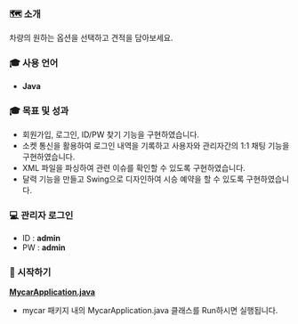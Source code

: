 ### 🗺 소개
차량의 원하는 옵션을 선택하고 견적을 담아보세요.

### 🎓 사용 언어
* **Java**

### 🎓 목표 및 성과
* 회원가입, 로그인, ID/PW 찾기 기능을 구현하였습니다.
* 소켓 통신을 활용하여 로그인 내역을 기록하고 사용자와 관리자간의 1:1 채팅 기능을 구현하였습니다.
* XML 파일을 파싱하여 관련 이슈를 확인할 수 있도록 구현하였습니다.  
* 달력 기능을 만들고 Swing으로 디자인하여 시승 예약을 할 수 있도록 구현하였습니다.

### 💻 관리자 로그인
  * ID : **admin**
  * PW : **admin**

### 🐛 시작하기
**[MycarApplication.java](https://github.com/Frankle97/createEstimate/blob/master/createEstimate/src/mycar/MycarApplication.java)**
* mycar 패키지 내의 MycarApplication.java 클래스를 Run하시면 실행됩니다.
